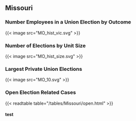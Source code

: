 ##  Missouri

### Number Employees in a Union Election by Outcome
{{< image src="MO_hist_vic.svg" >}}

### Number of Elections by Unit Size
{{< image src="MO_hist_size.svg" >}}

### Largest Private Union Elections
{{< image src="MO_10.svg" >}}

### Open Election Related Cases
{{< readtable table="/tables/Missouri/open.html" >}}

#### test

